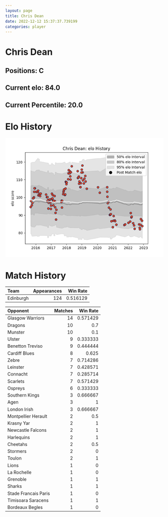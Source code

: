 ```yaml
---  
layout: page  
title: Chris Dean  
date: 2022-12-12 15:37:37.739199  
categories: player  
---
```

# Chris Dean

## Positions: C

## Current elo: 84.0

## Current Percentile: 20.0

# Elo History


![elo history](history_ChrisDean.png)
# Match History


| Team      |   Appearances |   Win Rate |
|:----------|--------------:|-----------:|
| Edinburgh |           124 |   0.516129 |

| Opponent             |   Matches |   Win Rate |
|:---------------------|----------:|-----------:|
| Glasgow Warriors     |        14 |   0.571429 |
| Dragons              |        10 |   0.7      |
| Munster              |        10 |   0.1      |
| Ulster               |         9 |   0.333333 |
| Benetton Treviso     |         9 |   0.444444 |
| Cardiff Blues        |         8 |   0.625    |
| Zebre                |         7 |   0.714286 |
| Leinster             |         7 |   0.428571 |
| Connacht             |         7 |   0.285714 |
| Scarlets             |         7 |   0.571429 |
| Ospreys              |         6 |   0.333333 |
| Southern Kings       |         3 |   0.666667 |
| Agen                 |         3 |   1        |
| London Irish         |         3 |   0.666667 |
| Montpellier Herault  |         2 |   0.5      |
| Krasny Yar           |         2 |   1        |
| Newcastle Falcons    |         2 |   1        |
| Harlequins           |         2 |   1        |
| Cheetahs             |         2 |   0.5      |
| Stormers             |         2 |   0        |
| Toulon               |         2 |   1        |
| Lions                |         1 |   0        |
| La Rochelle          |         1 |   0        |
| Grenoble             |         1 |   1        |
| Sharks               |         1 |   1        |
| Stade Francais Paris |         1 |   0        |
| Timisoara Saracens   |         1 |   1        |
| Bordeaux Begles      |         1 |   0        |